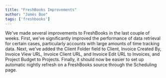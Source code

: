 ```yaml
---
title: "FreshBooks Improvements"
author: "James Boe"
tags: ['freshbooks']
---
```

We've made several improvements to FreshBooks in the last couple of weeks.<!--more--> First, we've significantly improved the performance of data retrieval for certain cases, particularly accounts with large amounts of time tracking data. Next, we've added the Client Folder field to Client, Invoice Created By, Invoice View URL, Invoice Client URL, and Invoice Edit URL to Invoices, and Project Budget to Projects. Finally, it should now be easier to set up automatic nightly refresh on a FreshBooks source through the Scheduling page.